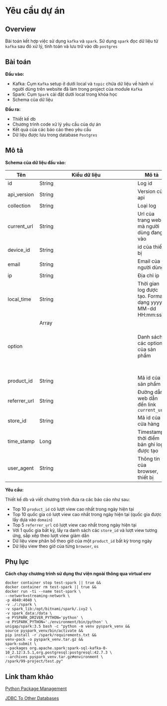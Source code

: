 # Yêu cầu dự án

## Overview

Bài toán kết hợp việc sử dụng `kafka` và `spark`. Sử dụng `spark` đọc dữ liệu từ `kafka` sau đó xử lý, tính toán và lưu
trữ vào db `postgres`

## Bài toán

**Đầu vào:**

- Kafka: Cụm `Kafka` setup ở dưới local và `topic` chứa dữ liệu về hành vi người dùng trên website đã làm trong project
  của module `Kafka`
- Spark: Cụm `Spark` cài đặt dưới local trong khóa học
- Schema của dữ liệu

**Đầu ra:**

- Thiết kế db
- Chương trình code xử lý yêu cầu của dự án
- Kết quả của các báo cáo theo yêu cầu
- Dữ liệu được lưu trong database `Postgres`

## Mô tả

**Schema của dữ liệu đầu vào:**

| Tên          | Kiểu dữ liệu  | Mô tả                                                   | Ví dụ                                                                                                                                                               |
|--------------|---------------|---------------------------------------------------------|---------------------------------------------------------------------------------------------------------------------------------------------------------------------|
| id           | String        | Log id                                                  | aea4b823-c5c6-485e-8b3b-6182a7c4ecce                                                                                                                                |
| api_version  | String        | Version của api                                         | 1.0                                                                                                                                                                 | 
| collection   | String        | Loại log                                                | view_product_detail                                                                                                                                                 | 
| current_url  | String        | Url của trang web mà người dùng đang vào                | https://www.glamira.cl/glamira-anillo-saphira-skug100335.html?alloy=white-375&diamond=sapphire&stone2=diamond-Brillant&itm_source=recommendation&itm_medium=sorting |
| device_id    | String        | id của thiết bị                                         | 874db849-68a6-4e99-bcac-fb6334d0ec80                                                                                                                                |
| email        | String        | Email của người dùng                                    |                                                                                                                                                                     |
| ip           | String        | Địa chỉ ip                                              | 190.163.166.122                                                                                                                                                     |
| local_time   | String        | Thời gian log được tạo. Format dạng yyyy-MM-dd HH:mm:ss | 2024-05-28 08:31:22                                                                                                                                                 |
| option       | Array<Object> | Danh sách các option của sản phẩm                       | `[{"option_id": "328026", "option_label": "diamond"}]`                                                                                                              |
| product_id   | String        | Mã id của sản phẩm                                      | 96672                                                                                                                                                               |
| referrer_url | String        | Đường dẫn web dẫn đến link `current_url`                | https://www.google.com/                                                                                                                                             |
| store_id     | String        | Mã id của cửa hàng                                      | 85                                                                                                                                                                  |
| time_stamp   | Long          | Timestamp thời điểm bản ghi log được tạo                |                                                                                                                                                                     |
| user_agent   | String        | Thông tin của browser, thiết bị                         | Mozilla/5.0 (iPhone; CPU iPhone OS 13_4_1 like Mac OS X) AppleWebKit/605.1.15 (KHTML, like Gecko) Version/13.1 Mobile/15E148 Safari/604.1                           |

**Yêu cầu:**

Thiết kế db và viết chương trình đưa ra các báo cáo như sau:

- Top 10 `product_id` có lượt view cao nhất trong ngày hiện tại
- Top 10 quốc gia có lượt view cao nhất trong ngày hiện tại (quốc gia được lấy dựa vào `domain`)
- Top 5 `referrer_url` có lượt view cao nhất trong ngày hiện tại
- Với 1 quốc gia bất kỳ, lấy ra danh sách các `store_id` và lượt view tương ứng, sắp xếp theo lượt view
  giảm dần
- Dữ liệu view phân bổ theo giờ của một `product_id` bất kỳ trong ngày
- Dữ liệu view theo giờ của từng `browser`, `os`

## Phụ lục

**Cách chạy chương trình sử dụng thư viện ngoài thông qua virtual env**

```
docker container stop test-spark || true &&
docker container rm test-spark || true &&
docker run -ti --name test-spark \
--network=streaming-network \
-p 4040:4040 \
-v ./:/spark \
-v spark_lib:/opt/bitnami/spark/.ivy2 \
-v spark_data:/data \
-e PYSPARK_DRIVER_PYTHON='python' \
-e PYSPARK_PYTHON='./environment/bin/python' \
unigap/spark:3.5 bash -c "python -m venv pyspark_venv &&
source pyspark_venv/bin/activate &&
pip install -r /spark/requirements.txt &&
venv-pack -o pyspark_venv.tar.gz &&
spark-submit \
--packages org.apache.spark:spark-sql-kafka-0-10_2.12:3.5.1,org.postgresql:postgresql:42.7.3 \
--archives pyspark_venv.tar.gz#environment \
/spark/99-project/test.py"
```

## Link tham khảo

[Python Package Management](https://spark.apache.org/docs/latest/api/python/user_guide/python_packaging.html)

[JDBC To Other Databases](https://spark.apache.org/docs/latest/sql-data-sources-jdbc.html)